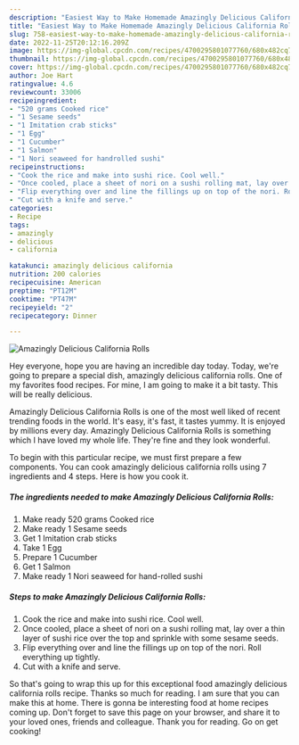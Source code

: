 ```yaml
---
description: "Easiest Way to Make Homemade Amazingly Delicious California Rolls"
title: "Easiest Way to Make Homemade Amazingly Delicious California Rolls"
slug: 758-easiest-way-to-make-homemade-amazingly-delicious-california-rolls
date: 2022-11-25T20:12:16.209Z
image: https://img-global.cpcdn.com/recipes/4700295801077760/680x482cq70/amazingly-delicious-california-rolls-recipe-main-photo.jpg
thumbnail: https://img-global.cpcdn.com/recipes/4700295801077760/680x482cq70/amazingly-delicious-california-rolls-recipe-main-photo.jpg
cover: https://img-global.cpcdn.com/recipes/4700295801077760/680x482cq70/amazingly-delicious-california-rolls-recipe-main-photo.jpg
author: Joe Hart
ratingvalue: 4.6
reviewcount: 33006
recipeingredient:
- "520 grams Cooked rice"
- "1 Sesame seeds"
- "1 Imitation crab sticks"
- "1 Egg"
- "1 Cucumber"
- "1 Salmon"
- "1 Nori seaweed for handrolled sushi"
recipeinstructions:
- "Cook the rice and make into sushi rice. Cool well."
- "Once cooled, place a sheet of nori on a sushi rolling mat, lay over a thin layer of sushi rice over the top and sprinkle with some sesame seeds."
- "Flip everything over and line the fillings up on top of the nori. Roll everything up tightly."
- "Cut with a knife and serve."
categories:
- Recipe
tags:
- amazingly
- delicious
- california

katakunci: amazingly delicious california 
nutrition: 200 calories
recipecuisine: American
preptime: "PT12M"
cooktime: "PT47M"
recipeyield: "2"
recipecategory: Dinner

---
```



![Amazingly Delicious California Rolls](https://img-global.cpcdn.com/recipes/4700295801077760/680x482cq70/amazingly-delicious-california-rolls-recipe-main-photo.jpg)

Hey everyone, hope you are having an incredible day today. Today, we're going to prepare a special dish, amazingly delicious california rolls. One of my favorites food recipes. For mine, I am going to make it a bit tasty. This will be really delicious.



Amazingly Delicious California Rolls is one of the most well liked of recent trending foods in the world. It's easy, it's fast, it tastes yummy. It is enjoyed by millions every day. Amazingly Delicious California Rolls is something which I have loved my whole life. They're fine and they look wonderful.


To begin with this particular recipe, we must first prepare a few components. You can cook amazingly delicious california rolls using 7 ingredients and 4 steps. Here is how you cook it.

<!--inarticleads1-->

##### The ingredients needed to make Amazingly Delicious California Rolls:

1. Make ready 520 grams Cooked rice
1. Make ready 1 Sesame seeds
1. Get 1 Imitation crab sticks
1. Take 1 Egg
1. Prepare 1 Cucumber
1. Get 1 Salmon
1. Make ready 1 Nori seaweed for hand-rolled sushi




<!--inarticleads2-->

##### Steps to make Amazingly Delicious California Rolls:

1. Cook the rice and make into sushi rice. Cool well.
1. Once cooled, place a sheet of nori on a sushi rolling mat, lay over a thin layer of sushi rice over the top and sprinkle with some sesame seeds.
1. Flip everything over and line the fillings up on top of the nori. Roll everything up tightly.
1. Cut with a knife and serve.




So that's going to wrap this up for this exceptional food amazingly delicious california rolls recipe. Thanks so much for reading. I am sure that you can make this at home. There is gonna be interesting food at home recipes coming up. Don't forget to save this page on your browser, and share it to your loved ones, friends and colleague. Thank you for reading. Go on get cooking!
